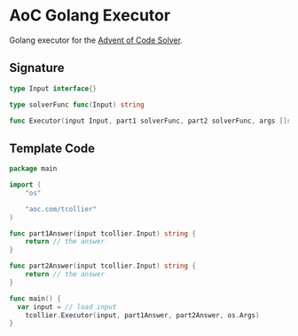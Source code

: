 # AoC Golang Executor

Golang executor for the [Advent of Code Solver](https://github.com/tcollier/aoc_solver).

## Signature

```go
type Input interface{}

type solverFunc func(Input) string

func Executor(input Input, part1 solverFunc, part2 solverFunc, args []string)
```

## Template Code

```go
package main

import (
	"os"

	"aoc.com/tcollier"
)

func part1Answer(input tcollier.Input) string {
	return // the answer
}

func part2Answer(input tcollier.Input) string {
	return // the answer
}

func main() {
  var input = // load input
	tcollier.Executor(input, part1Answer, part2Answer, os.Args)
}
```
